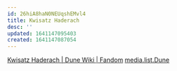 ```yaml
---
id: 26hiA8haN0NEUqshEMvl4
title: Kwisatz Haderach
desc: ''
updated: 1641147095403
created: 1641147087054
---
```


[Kwisatz Haderach | Dune Wiki | Fandom](https://dune.fandom.com/wiki/Kwisatz_Haderach)
[media.list.Dune](../../../Media/List/Dune.md)